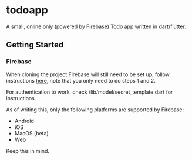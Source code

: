 # todoapp

A small, online only (powered by Firebase) Todo app written in dart/flutter.

## Getting Started

### Firebase
When cloning the project Firebase will still need to be set up, follow instructions [here](https://firebase.google.com/docs/flutter/setup), note that you only need to do steps 1 and 2.

For authentication to work, check /lib/model/secret_template.dart for instructions.

As of writing this, only the following platforms are supported by Firebase:
- Android
- iOS
- MacOS (beta)
- Web

Keep this in mind.
